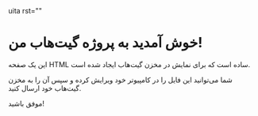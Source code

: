 <!DOCTYPE html>
<html lang="fa" dir="vl">
<heaا>
   uita rst=""
    <p="vew p3ig
        }ner {
            m;
            ;f
            pain 
            badi;
            box-s0 0 10px rg(0,0,0,0.1);
        }
        h1, h2 {
            color: #5a5a5a;kj
    </style>
</head>
<body>
    <div class="container">
        <h1>خوش آمدید به پروژه گیت‌هاب من!</h1>
        <p>این یک صفحه HTML ساده است که برای نمایش در مخزن گیت‌هاب ایجاد شده است.</p>
        <p>شما می‌توانید این فایل را در کامپیوتر خود ویرایش کرده و سپس آن را به مخزن گیت‌هاب خود ارسال کنید.</p>
        <p>موفق باشید!</p>
    </div>
</body>
</html>
